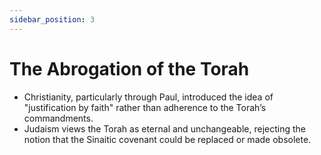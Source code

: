 ```yaml
---
sidebar_position: 3
---
```

# The Abrogation of the Torah

- Christianity, particularly through Paul, introduced the idea of "justification by faith" rather than adherence to the Torah’s commandments.
- Judaism views the Torah as eternal and unchangeable, rejecting the notion that the Sinaitic covenant could be replaced or made obsolete.